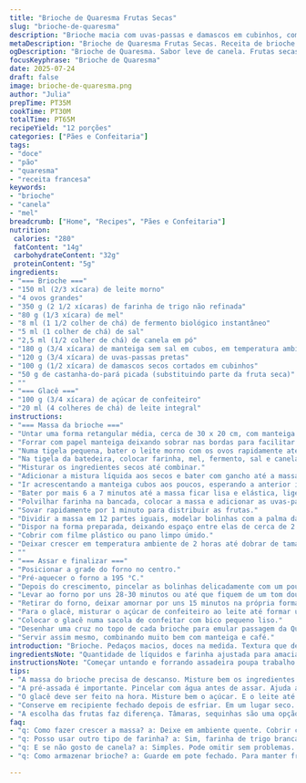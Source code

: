 ```yaml
---
title: "Brioche de Quaresma Frutas Secas"
slug: "brioche-de-quaresma"
description: "Brioche macia com uvas-passas e damascos em cubinhos, com toque de canela. Massa feita com leite morno, ovos, manteiga e fermento instantâneo. Assada até dourar. Cobertura de glacê simples de açúcar de confeiteiro e leite que forma uma cruz sobre cada brioche. Receita rende 12 unidades. Tempo total próximo de 1 hora. Versão com castanha-do-pará e mel no lugar de açúcar refinado e damascos secos tradicionais."
metaDescription: "Brioche de Quaresma Frutas Secas. Receita de brioche macia com frutas secas e canela. Assada até dourar com cobertura de glacê."
ogDescription: "Brioche de Quaresma. Sabor leve de canela. Frutas secas. Cobertura de glacê. Uma tradição em forma de pão."
focusKeyphrase: "Brioche de Quaresma"
date: 2025-07-24
draft: false
image: brioche-de-quaresma.png
author: "Julia"
prepTime: PT35M
cookTime: PT30M
totalTime: PT65M
recipeYield: "12 porções"
categories: ["Pães e Confeitaria"]
tags:
- "doce"
- "pão"
- "quaresma"
- "receita francesa"
keywords:
- "brioche"
- "canela"
- "mel"
breadcrumb: ["Home", "Recipes", "Pães e Confeitaria"]
nutrition: 
 calories: "280"
 fatContent: "14g"
 carbohydrateContent: "32g"
 proteinContent: "5g"
ingredients:
- "=== Brioche ==="
- "150 ml (2/3 xícara) de leite morno"
- "4 ovos grandes"
- "350 g (2 1/2 xícaras) de farinha de trigo não refinada"
- "80 g (1/3 xícara) de mel"
- "8 ml (1 1/2 colher de chá) de fermento biológico instantâneo"
- "5 ml (1 colher de chá) de sal"
- "2,5 ml (1/2 colher de chá) de canela em pó"
- "180 g (3/4 xícara) de manteiga sem sal em cubos, em temperatura ambiente"
- "120 g (3/4 xícara) de uvas-passas pretas"
- "100 g (1/2 xícara) de damascos secos cortados em cubinhos"
- "50 g de castanha-do-pará picada (substituindo parte da fruta seca)"
- ""
- "=== Glacê ==="
- "100 g (3/4 xícara) de açúcar de confeiteiro"
- "20 ml (4 colheres de chá) de leite integral"
instructions:
- "=== Massa da brioche ==="
- "Untar uma forma retangular média, cerca de 30 x 20 cm, com manteiga."
- "Forrar com papel manteiga deixando sobrar nas bordas para facilitar tirar depois."
- "Numa tigela pequena, bater o leite morno com os ovos rapidamente até misturar bem. Reservar."
- "Na tigela da batedeira, colocar farinha, mel, fermento, sal e canela."
- "Misturar os ingredientes secos até combinar."
- "Adicionar a mistura líquida aos secos e bater com gancho até a massa começar a se formar, cerca de 2 minutos em velocidade média."
- "Ir acrescentando a manteiga cubos aos poucos, esperando a anterior incorporar antes de colocar mais."
- "Bater por mais 6 a 7 minutos até a massa ficar lisa e elástica, ligeiramente grudenta."
- "Polvilhar farinha na bancada, colocar a massa e adicionar as uvas-passas, damascos e castanha-do-pará picada."
- "Sovar rapidamente por 1 minuto para distribuir as frutas."
- "Dividir a massa em 12 partes iguais, modelar bolinhas com a palma da mão."
- "Dispor na forma preparada, deixando espaço entre elas de cerca de 2 cm."
- "Cobrir com filme plástico ou pano limpo úmido."
- "Deixar crescer em temperatura ambiente de 2 horas até dobrar de tamanho e ficarem grudadas umas nas outras."
- ""
- "=== Assar e finalizar ==="
- "Posicionar a grade do forno no centro."
- "Pré-aquecer o forno a 195 °C."
- "Depois do crescimento, pincelar as bolinhas delicadamente com um pouco de água para ajudar na crosta."
- "Levar ao forno por uns 28-30 minutos ou até que fiquem de um tom dourado profundo, firme ao toque."
- "Retirar do forno, deixar amornar por uns 15 minutos na própria forma."
- "Para o glacê, misturar o açúcar de confeiteiro ao leite até formar um creme espesso e homogêneo."
- "Colocar o glacê numa sacola de confeitar com bico pequeno liso."
- "Desenhar uma cruz no topo de cada brioche para emular passagem da Quaresma."
- "Servir assim mesmo, combinando muito bem com manteiga e café."
introduction: "Brioche. Pedaços macios, doces na medida. Textura que derrete. Tem fruta seca escondida dentro -- damasco e uva-passas, com castanha para um crocante inesperado. A canela dá um saborzinho leve. O açúcar foi trocado pelo mel para um toque diferente. A massa pede descanso, paciência. Crescer, dobrar. Depois forno, cruz escorrendo de glace feito com leite e açúcar de confeiteiro. É mais que doce, é tradição de quaresma, pé no chão. Serve para café da manhã, lanche. Quente, amanteigado. Leva tempo mas não complica."
ingredientsNote: "Quantidade de líquidos e farinha ajustada para amaciamento da massa, evitando excesso que deixa o brioche duro. Utilizar fermento instantâneo em menor quantidade para controle da fermentação. O mel substitui açúcar refinado para doçura mais natural, com um leve aroma. A castanha-do-pará foi adicionada substituindo parte do damasco para trazer uma variedade de texturas, tornando os pães mais interessantes. Manteiga em temperatura ambiente ajuda a ser incorporada melhor na massa. Cuidado com o leite não muito quente para não matar o fermento. Farinha não refinada para melhor glúten desenvolvimento. O glacê é simples para manter tradição, não exagere no líquido para não escorrer."
instructionsNote: "Começar untando e forrando assadeira poupa trabalho no final e ajuda na forma. Misturar líquidos separadamente evita choque térmico na hora da fermentação. Acrescentar manteiga aos poucos e bater bem faz a massa ficar elástica e fofa. Sovar delicadamente as frutas secas para não deformar o formato. Cuidado para não modelar bolinhas com muita força: deve ficar textura macia. O crescimento é fundamental para leveza no final. Pincelar com água cria uma casquinha brilhante antes do forno. Usar temperatura alta dá uma boa crosta rápida. Durante o forno evitar abrir a porta para evitar queda brusca. Esperar esfriar antes de desenformar para não quebrar. Fazer o glacê na hora é melhor, fica fresco. Usar saco de confeitar para precisão do desenho."
tips:
- "A massa do brioche precisa de descanso. Misture bem os ingredientes. O leite morno não pode estar quente demais. Controle a temperatura. Use sempre fermento fresco. A temperatura ambiente ajuda a crescer. Sove até estar lisa. Misture as frutas secas com cuidado. Distribua bem, mas sem bater forte."
- "A pré-assada é importante. Pincelar com água antes de assar. Ajuda a formar crosta brilhante. Não abra o forno durante o processo. Pode estragar o crescimento. Mantenha o foco na temperatura alta. O tempo de forno é crucial. Os 28-30 minutos devem ser respeitados."
- "O glacê deve ser feito na hora. Misture bem o açúcar. E o leite até ficar cremoso. Para desenhar a cruz, use saco de confeitar. Cuide da precisão. Você pode usar bico liso para facilitar. Glacê pode ser aromatizado. Raspas de limão são uma boa opção."
- "Conserve em recipiente fechado depois de esfriar. Em um lugar seco. Pode durar alguns dias assim. Se preferir, congele. Mas embrulhe bem. Para um sabor fresco, reaqueça levemente. Brioches quentes são mais gostosos. Combine com manteiga ao servir."
- "A escolha das frutas faz diferença. Tâmaras, sequinhas são uma opção boa. Castanha-do-pará é crocante, mas mude por pecan. Sinta a diferença. A farinha não refinada faz bem para o glúten. Massa mais leve e arejada. Atenção ao sovar e à incorporação da manteiga. Cuidados aqui fazem toda diferença na textura."
faq:
- "q: Como fazer crescer a massa? a: Deixe em ambiente quente. Cobrir com pano úmido ajuda. Tempo é importante. Pode levar de 1 a 2 horas. Cuidado com correntes de ar."
- "q: Posso usar outro tipo de farinha? a: Sim, farinha de trigo branca serve. Mas resultado fica mais denso. A farinha não refinada é leve. Textura ficará diferente. Mais mastigável."
- "q: E se não gosto de canela? a: Simples. Pode omitir sem problemas. O sabor mudará. Mas continua gostoso. Spice mix é alternativa boa também."
- "q: Como armazenar brioche? a: Guarde em pote fechado. Para manter frescor. Se preferir, congele. Antigamente, feito assim. Ajuda a durar mais."

---
```


